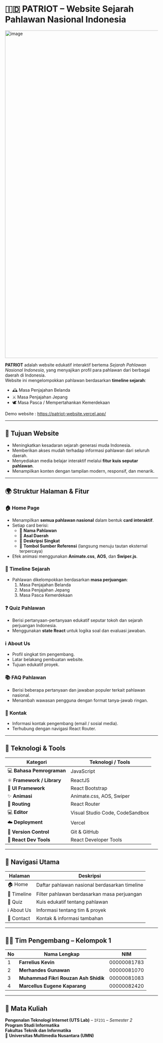 # 🇮🇩 PATRIOT – Website Sejarah Pahlawan Nasional Indonesia  

<img width="1920" height="1080" alt="image" src="https://github.com/user-attachments/assets/6b63267b-5dd8-4d43-a011-87e662260c14" />

**PATRIOT** adalah website edukatif interaktif bertema *Sejarah Pahlawan Nasional Indonesia*, yang menyajikan profil para pahlawan dari berbagai daerah di Indonesia.  
Website ini mengelompokkan pahlawan berdasarkan **timeline sejarah**:  
- 🕰️ Masa Penjajahan Belanda  
- ⚔️ Masa Penjajahan Jepang  
- 🕊️ Masa Pasca / Mempertahankan Kemerdekaan  

Demo website : https://patriot-website.vercel.app/ 

---

## 🎯 Tujuan Website
- Meningkatkan kesadaran sejarah generasi muda Indonesia.  
- Memberikan akses mudah terhadap informasi pahlawan dari seluruh daerah.  
- Menyediakan media belajar interaktif melalui **fitur kuis seputar pahlawan**.  
- Menampilkan konten dengan tampilan modern, responsif, dan menarik.

---

## 🌍 Struktur Halaman & Fitur

### 🏠 **Home Page**
- Menampilkan **semua pahlawan nasional** dalam bentuk **card interaktif**.  
- Setiap card berisi:
  - 📛 **Nama Pahlawan**  
  - 📍 **Asal Daerah**  
  - 🧭 **Deskripsi Singkat**  
  - 🔗 **Tombol Sumber Referensi** (langsung menuju tautan eksternal terpercaya)
- Efek animasi menggunakan **Animate.css**, **AOS**, dan **Swiper.js**.

### 📜 **Timeline Sejarah**
- Pahlawan dikelompokkan berdasarkan **masa perjuangan**:
  1. Masa Penjajahan Belanda  
  2. Masa Penjajahan Jepang  
  3. Masa Pasca Kemerdekaan  

### ❓ **Quiz Pahlawan**
- Berisi pertanyaan-pertanyaan edukatif seputar tokoh dan sejarah perjuangan Indonesia.  
- Menggunakan **state React** untuk logika soal dan evaluasi jawaban.

### ℹ️ **About Us**
- Profil singkat tim pengembang.  
- Latar belakang pembuatan website.  
- Tujuan edukatif proyek.

### 📚 **FAQ Pahlawan**
- Berisi beberapa pertanyaan dan jawaban populer terkait pahlawan nasional.  
- Menambah wawasan pengguna dengan format tanya-jawab ringan.

### 💬 **Kontak**
- Informasi kontak pengembang (email / sosial media).  
- Terhubung dengan navigasi React Router.

---

## 🧠 Teknologi & Tools

| Kategori | Teknologi / Tools |
|----------|------------------|
| 💻 **Bahasa Pemrograman** | JavaScript |
| ⚛️ **Framework / Library** | ReactJS |
| 🎨 **UI Framework** | React Bootstrap |
| ✨ **Animasi** | Animate.css, AOS, Swiper |
| 🧭 **Routing** | React Router |
| 💻 **Editor** | Visual Studio Code, CodeSandbox |
| ☁️ **Deployment** | Vercel |
| 🔄 **Version Control** | Git & GitHub |
| 🧩 **React Dev Tools** | React Developer Tools |

---

## 🧭 Navigasi Utama
| Halaman | Deskripsi |
|----------|------------|
| 🏠 Home | Daftar pahlawan nasional berdasarkan timeline |
| 📜 Timeline | Filter pahlawan berdasarkan masa perjuangan |
| 🧠 Quiz | Kuis edukatif tentang pahlawan |
| ℹ️ About Us | Informasi tentang tim & proyek |
| 💬 Contact | Kontak & informasi tambahan |

---

## 👨‍💻 Tim Pengembang – Kelompok 1

| No | Nama Lengkap                         | NIM          |
|----|--------------------------------------|--------------|
| 1  | **Farrelius Kevin**                  | 00000081783  |
| 2  | **Merhandes Gunawan**                | 00000081070  |
| 3  | **Muhammad Fikri Rouzan Ash Shidik** | 00000081083  |
| 4  | **Marcellus Eugene Kaparang**        | 00000082420  |

---

## 🏫 Mata Kuliah

**Pengenalan Teknologi Internet (UTS Lab)** – `IF231` – *Semester 2*  
**Program Studi Informatika**  
**Fakultas Teknik dan Informatika**  
🏫 **Universitas Multimedia Nusantara (UMN)**

